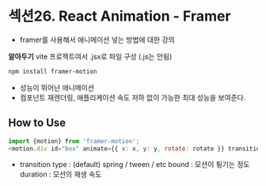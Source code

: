# 섹션26. React Animation - Framer
- framer를 사용해서 애니메이션 넣는 방법에 대한 강의

**알아두기**
vite 프로젝트여서 .jsx로 파일 구성 (.js는 안됨)

```bash
npm install framer-motion
```
- 성능이 뛰어난 애니메이션
- 컴포넌트 재렌더링, 애플리케이션 속도 저하 없이 가능한 최대 성능을 보여준다.

## How to Use
```javascript
import {motion} from 'framer-motion';
<motion.div id="box" animate={{ x: x, y: y, rotate: rotate }} transition={{ duration: 3, type: 'spring' }} />
```
- transition
type : (default) spring / tween / etc
bound : 모션이 튕기는 정도
duration : 모션의 재생 속도